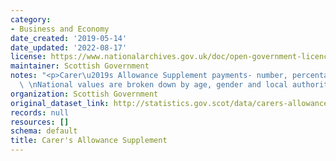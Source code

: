 ```yaml
---
category:
- Business and Economy
date_created: '2019-05-14'
date_updated: '2022-08-17'
license: https://www.nationalarchives.gov.uk/doc/open-government-licence/version/3/
maintainer: Scottish Government
notes: "<p>Carer\u2019s Allowance Supplement payments- number, percentage and expenditure.\
  \ \nNational values are broken down by age, gender and local authority.  </p>"
organization: Scottish Government
original_dataset_link: http://statistics.gov.scot/data/carers-allowance-supplement
records: null
resources: []
schema: default
title: Carer's Allowance Supplement
---
```

